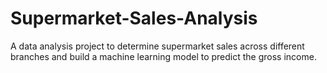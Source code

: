 # Supermarket-Sales-Analysis
A data analysis project to determine supermarket sales across different branches and build a machine learning model to predict the gross income.
